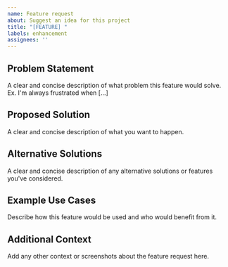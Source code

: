 ```yaml
---
name: Feature request
about: Suggest an idea for this project
title: "[FEATURE] "
labels: enhancement
assignees: ''
---
```


## Problem Statement
A clear and concise description of what problem this feature would solve. Ex. I'm always frustrated when [...]

## Proposed Solution
A clear and concise description of what you want to happen.

## Alternative Solutions
A clear and concise description of any alternative solutions or features you've considered.

## Example Use Cases
Describe how this feature would be used and who would benefit from it.

## Additional Context
Add any other context or screenshots about the feature request here.
